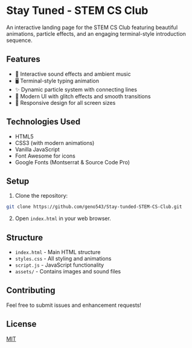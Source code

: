 # Stay Tuned - STEM CS Club

An interactive landing page for the STEM CS Club featuring beautiful animations, particle effects, and an engaging terminal-style introduction sequence.

## Features

- 🎵 Interactive sound effects and ambient music
- 🖥️ Terminal-style typing animation
- ✨ Dynamic particle system with connecting lines
- 🎨 Modern UI with glitch effects and smooth transitions
- 📱 Responsive design for all screen sizes

## Technologies Used

- HTML5
- CSS3 (with modern animations)
- Vanilla JavaScript
- Font Awesome for icons
- Google Fonts (Montserrat & Source Code Pro)

## Setup

1. Clone the repository:
```bash
git clone https://github.com/geno543/Stay-tunded-STEM-CS-Club.git
```

2. Open `index.html` in your web browser.

## Structure

- `index.html` - Main HTML structure
- `styles.css` - All styling and animations
- `script.js` - JavaScript functionality
- `assets/` - Contains images and sound files

## Contributing

Feel free to submit issues and enhancement requests!

## License

[MIT](LICENSE)
